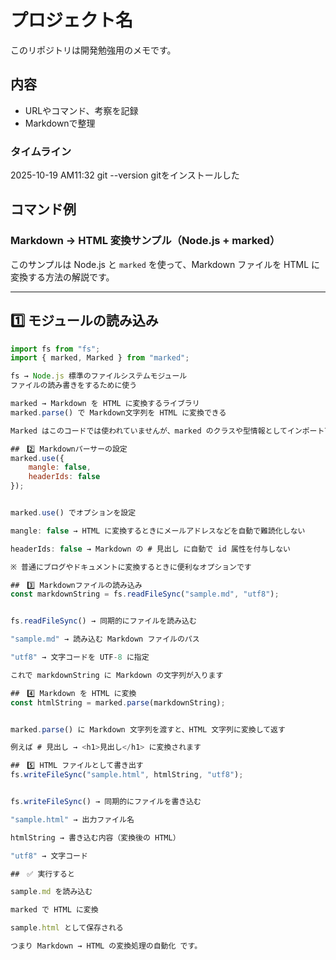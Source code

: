 # プロジェクト名
このリポジトリは開発勉強用のメモです。

## 内容
- URLやコマンド、考察を記録
- Markdownで整理


### タイムライン
2025-10-19 AM11:32
git --version
gitをインストールした

## コマンド例



### Markdown → HTML 変換サンプル（Node.js + marked）

このサンプルは Node.js と `marked` を使って、Markdown ファイルを HTML に変換する方法の解説です。

---

## 1️⃣ モジュールの読み込み

```js
import fs from "fs";
import { marked, Marked } from "marked";

fs → Node.js 標準のファイルシステムモジュール
ファイルの読み書きをするために使う

marked → Markdown を HTML に変換するライブラリ
marked.parse() で Markdown文字列を HTML に変換できる

Marked はこのコードでは使われていませんが、marked のクラスや型情報としてインポート可能

##　2️⃣ Markdownパーサーの設定
marked.use({
    mangle: false,
    headerIds: false
});


marked.use() でオプションを設定

mangle: false → HTML に変換するときにメールアドレスなどを自動で難読化しない

headerIds: false → Markdown の # 見出し に自動で id 属性を付与しない

※ 普通にブログやドキュメントに変換するときに便利なオプションです

##　3️⃣ Markdownファイルの読み込み
const markdownString = fs.readFileSync("sample.md", "utf8");


fs.readFileSync() → 同期的にファイルを読み込む

"sample.md" → 読み込む Markdown ファイルのパス

"utf8" → 文字コードを UTF-8 に指定

これで markdownString に Markdown の文字列が入ります

##　4️⃣ Markdown を HTML に変換
const htmlString = marked.parse(markdownString);


marked.parse() に Markdown 文字列を渡すと、HTML 文字列に変換して返す

例えば # 見出し → <h1>見出し</h1> に変換されます

##　5️⃣ HTML ファイルとして書き出す
fs.writeFileSync("sample.html", htmlString, "utf8");


fs.writeFileSync() → 同期的にファイルを書き込む

"sample.html" → 出力ファイル名

htmlString → 書き込む内容（変換後の HTML）

"utf8" → 文字コード

##　✅ 実行すると

sample.md を読み込む

marked で HTML に変換

sample.html として保存される

つまり Markdown → HTML の変換処理の自動化 です。